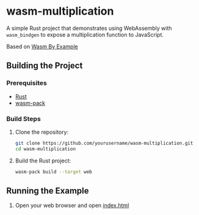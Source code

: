 # wasm-multiplication

A simple Rust project that demonstrates using WebAssembly with `wasm_bindgen` to expose a multiplication function to JavaScript.

Based on [Wasm By Example](https://wasmbyexample.dev/examples/hello-world/hello-world.rust.en-us.html)

## Building the Project

### Prerequisites

- [Rust](https://www.rust-lang.org/tools/install)
- [wasm-pack](https://rustwasm.github.io/wasm-pack/installer/)

### Build Steps

1. Clone the repository:

    ```bash
    git clone https://github.com/yourusername/wasm-multiplication.git
    cd wasm-multiplication
    ```

2. Build the Rust project:

    ```bash
    wasm-pack build --target web 
    ```

## Running the Example

1. Open your web browser and open [index.html](html/index.html)
